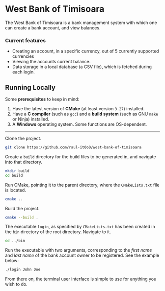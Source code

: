 # West Bank of Timisoara

The West Bank of Timisoara is a bank management system with which one can create a bank account, and view balances.

### Current features
- Creating an account, in a specific currency, out of 5 currently supported currencies
- Viewing the accounts current balance.
- Data storage in a local database (a CSV file), which is fetched during each login.

## Running Locally

Some **prerequisites** to keep in mind:
1. Have the latest version of **CMake** (at least version `3.27`) installed.
2. Have a **C compiler** (such as `gcc`) and a **build system** (such as GNU `make` or Ninja) installed.
3. A **Windows** operating system. Some functions are OS-dependent.

***

Clone the project.

```bash
git clone https://github.com/raul-it0o0/west-bank-of-timisoara
```

Create a `build` directory for the build files to be generated in, and navigate into that directory.

```bash
mkdir build
cd build
```

Run CMake, pointing it to the parent directory, where the `CMakeLists.txt` file is located.

```bash
cmake ..
```

Build the project.

```bash
cmake --build .
```

The executable `login`, as specified by `CMakeLists.txt` has been created in the `bin` directory of the root directory. Navigate to it.

```bash
cd ../bin
```

Run the executable with two arguments, corresponding to the *first name* and *last name* of the bank account owner to be registered. See the example below:

```bash
./login John Doe
```
From there on, the terminal user interface is simple to use for anything you wish to do.